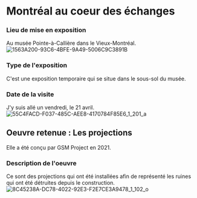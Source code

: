 # Montréal au coeur des échanges  
### Lieu de mise en exposition  
Au musée Pointe-à-Callière dans le Vieux-Montréal.  
![1563A200-93C6-4BFE-9A49-5006C9C3891B](https://github.com/GuiGuiGraton/H23_V13_inspirations_graton/assets/112108214/4fa85a82-1c83-416a-8b73-3a9e94a1b004)  
### Type de l'exposition  
C'est une exposition temporaire qui se situe dans le sous-sol du musée.  
### Date de la visite  
J'y suis allé un vendredi, le 21 avril.  
![55C4FACD-F037-485C-AEE8-4170784F85E6_1_201_a](https://github.com/GuiGuiGraton/H23_V13_inspirations_graton/assets/112108214/3db3aeab-0eef-4b8c-a1e3-da4b8e01dde7)  
## Oeuvre retenue : Les projections  
Elle a été conçu par GSM Project en 2021.  
### Description de l'oeuvre  
Ce sont des projections qui ont été installées afin de représenté les ruines qui ont été détruites depuis le construction.  
![8C45238A-DC78-4022-92E3-F2E7CE3A9478_1_102_o](https://github.com/GuiGuiGraton/H23_V13_inspirations_graton/assets/112108214/27191fa8-d86a-4779-b758-bfac91d19804)  
